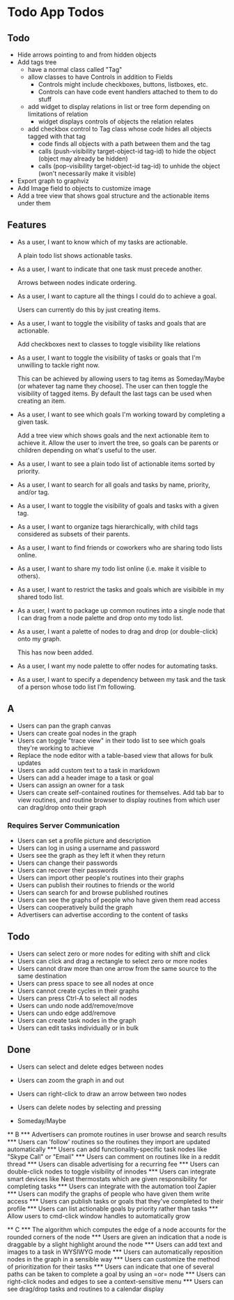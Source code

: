 # Todo App Todos

## Todo
* Hide arrows pointing to and from hidden objects
* Add tags tree
  - have a normal class called "Tag"
  - allow classes to have Controls in addition to Fields
    - Controls might include checkboxes, buttons, listboxes, etc.
    - Controls can have code event handlers attached to them to do stuff
  - add widget to display relations in list or tree form depending on limitations of relation
    - widget displays controls of objects the relation relates
  - add checkbox control to Tag class whose code hides all objects tagged with that tag
    - code finds all objects with a path between them and the tag
    - calls (push-visibility target-object-id tag-id) to hide the object (object may already be hidden)
    - calls (pop-visibility target-object-id tag-id) to unhide the object (won't necessarily make it visible)
* Export graph to graphviz
* Add Image field to objects to customize image
* Add a tree view that shows goal structure and the actionable items under them

## Features

* As a user, I want to know which of my tasks are actionable.

  A plain todo list shows actionable tasks.

* As a user, I want to indicate that one task must precede another.

  Arrows between nodes indicate ordering.

* As a user, I want to capture all the things I could do to achieve a goal.

  Users can currently do this by just creating items.

* As a user, I want to toggle the visibility of tasks and goals that are actionable.

  Add checkboxes next to classes to toggle visibility like relations

* As a user, I want to toggle the visibility of tasks or goals that I'm unwilling to tackle right now.

  This can be achieved by allowing users to tag items as Someday/Maybe (or whatever tag name they choose). The user can then toggle the visibility of tagged items. By default the last tags can be used when creating an item.

* As a user, I want to see which goals I'm working toward by completing a given task.

  Add a tree view which shows goals and the next actionable item to achieve it. Allow the user to invert the tree, so goals can be parents or children depending on what's useful to the user.

* As a user, I want to see a plain todo list of actionable items sorted by priority.
* As a user, I want to search for all goals and tasks by name, priority, and/or tag.
* As a user, I want to toggle the visibility of goals and tasks with a given tag.
* As a user, I want to organize tags hierarchically, with child tags considered as subsets of their parents.
* As a user, I want to find friends or coworkers who are sharing todo lists online.
* As a user, I want to share my todo list online (i.e. make it visible to others).
* As a user, I want to restrict the tasks and goals which are visibible in my shared todo list.
* As a user, I want to package up common routines into a single node that I can drag from a node palette and drop onto my todo list.

* As a user, I want a palette of nodes to drag and drop (or double-click) onto my graph.

  This has now been added.

* As a user, I want my node palette to offer nodes for automating tasks.
* As a user, I want to specify a dependency between my task and the task of a person whose todo list I'm following.

## A

* Users can pan the graph canvas
* Users can create goal nodes in the graph
* Users can toggle "trace view" in their todo list to see which goals they're working to achieve
* Replace the node editor with a table-based view that allows for bulk updates
* Users can add custom text to a task in markdown
* Users can add a header image to a task or goal
* Users can assign an owner for a task
* Users can create self-contained routines for themselves. Add tab bar to view routines, and routine browser to display routines from which user can drag/drop onto their graph

### Requires Server Communication

* Users can set a profile picture and description
* Users can log in using a username and password
* Users see the graph as they left it when they return
* Users can change their passwords
* Users can recover their passwords
* Users can import other people's routines into their graphs
* Users can publish their routines to friends or the world
* Users can search for and browse published routines
* Users can see the graphs of people who have given them read access
* Users can cooperatively build the graph
* Advertisers can advertise according to the content of tasks

## Todo

* Users can select zero or more nodes for editing with shift and click
* Users can click and drag a rectangle to select zero or more nodes
* Users cannot draw more than one arrow from the same source to the same destination
* Users can press space to see all nodes at once
* Users cannot create cycles in their graphs
* Users can press Ctrl-A to select all nodes
* Users can undo node add/remove/move
* Users can undo edge add/remove
* Users can create task nodes in the graph
* Users can edit tasks individually or in bulk

## Done

* Users can select and delete edges between nodes
* Users can zoom the graph in and out
* Users can right-click to draw an arrow between two nodes
* Users can delete nodes by selecting and pressing <delete>

* Someday/Maybe

** B
*** Advertisers can promote routines in user browse and search results
*** Users can 'follow' routines so the routines they import are updated automatically
*** Users can add functionality-specific task nodes like "Skype Call" or "Email"
*** Users can comment on routines like in a reddit thread
*** Users can disable advertising for a recurring fee
*** Users can double-click nodes to toggle visibility of innodes
*** Users can integrate smart devices like Nest thermostats which are given responsibility for completing tasks
*** Users can integrate with the automation tool Zapier
*** Users can modify the graphs of people who have given them write access
*** Users can publish tasks or goals that they've completed to their profile
*** Users can list actionable goals by priority rather than tasks
*** Allow users to cmd-click window handles to automatically grow

** C
*** The algorithm which computes the edge of a node accounts for the rounded corners of the node
*** Users are given an indication that a node is draggable by a slight highlight around the node
*** Users can add text and images to a task in WYSIWYG mode
*** Users can automatically reposition nodes in the graph in a sensible way
*** Users can customize the method of prioritization for their tasks
*** Users can indicate that one of several paths can be taken to complete a goal by using an =or= node
*** Users can right-click nodes and edges to see a context-sensitive menu
*** Users can see drag/drop tasks and routines to a calendar display